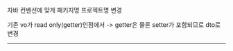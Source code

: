 자바 컨벤션에 맞게 패키지명 프로젝트명 변경

기존 vo가 read only(getter)인점에서 -> getter은 물론 setter가 포함되므로 dto로 변경 

--------------------------------------------
